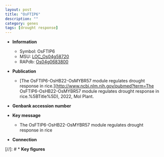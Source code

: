 ```yaml
---
layout: post
title: "OsFTIP6"
description: ""
category: genes
tags: [drought response]
---
```


* **Information**  
    + Symbol: OsFTIP6  
    + MSU: [LOC_Os04g58720](http://rice.uga.edu/cgi-bin/ORF_infopage.cgi?orf=LOC_Os04g58720)  
    + RAPdb: [Os04g0683800](http://rapdb.dna.affrc.go.jp/viewer/gbrowse_details/irgsp1?name=Os04g0683800)  

* **Publication**  
    + [The OsFTIP6-OsHB22-OsMYBR57 module regulates drought response in rice.](http://www.ncbi.nlm.nih.gov/pubmed?term=The OsFTIP6-OsHB22-OsMYBR57 module regulates drought response in rice.%5BTitle%5D), 2022, Mol Plant.

* **Genbank accession number**  

* **Key message**  
    + The OsFTIP6-OsHB22-OsMYBR57 module regulates drought response in rice

* **Connection**  

[//]: # * **Key figures**  


